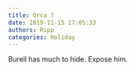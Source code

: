 ```yaml
---
title: Orca ?
date: 2019-11-15 17:05:33
authors: Ripp
categories: Holiday
---
```


 Burell has much to hide.
Expose him.